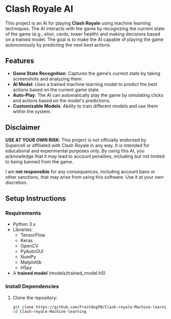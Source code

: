 # Clash Royale AI

This project is an AI for playing **Clash Royale** using machine learning techniques. The AI interacts with the game by recognizing the current state of the game (e.g., elixir, cards, tower health) and making decisions based on a trained model. The goal is to make the AI capable of playing the game autonomously by predicting the next best actions.

## Features

- **Game State Recognition**: Captures the game’s current state by taking screenshots and analyzing them.
- **AI Model**: Uses a trained machine learning model to predict the best actions based on the current game state.
- **Auto-Play**: The AI can automatically play the game by simulating clicks and actions based on the model's predictions.
- **Customizable Models**: Ability to train different models and use them within the system.

## Disclaimer

**USE AT YOUR OWN RISK**: This project is not officially endorsed by Supercell or affiliated with Clash Royale in any way. It is intended for educational and experimental purposes only. By using this AI, you acknowledge that it may lead to account penalties, including but not limited to being banned from the game. 

I am **not responsible** for any consequences, including account bans or other sanctions, that may arise from using this software. Use it at your own discretion.

## Setup Instructions

### Requirements

- Python 3.x
- Libraries:
  - TensorFlow
  - Keras
  - OpenCV
  - PyAutoGUI
  - NumPy
  - Matplotlib
  - H5py
- A **trained model** (models/trained_model.h5)

### Install Dependencies

1. Clone the repository:
   ```bash
   git clone https://github.com/FrostdogFN/Clash-royale-Machine-learning.git
   cd Clash-royale-Machine-learning
